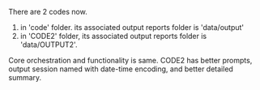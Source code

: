 There are 2 codes now.
1. in 'code' folder. its associated output reports folder is 'data/output'
2. in 'CODE2' folder, its associated output reports folder is 'data/OUTPUT2'.

Core orchestration and functionality is same.
CODE2 has better prompts, output session named with date-time encoding, and better detailed summary.
 
